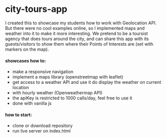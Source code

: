 # city-tours-app

I created this to showcase my students how to work with Geolocation API. But there were no cool examples online, so I implemented maps and weather into it to make it more interesting. We pretend to be a toursist agency that does tours around the city, and can share this app with its guests/visitors to show them where their Points of Interests are (set with markers on the map). 

####  showcases how to:
- make a responsive navigation
- implement a maps library (openstreetmap with leaflet)
- get access to a weather API and use it do display the weather on current location
- with hourly weather (Openweathermap API)
- the apiKey is restricted to 1000 calls/day, feel free to use it
- done with vanilla js

#### how to start:
- clone or download repository
- run live server on index.html
